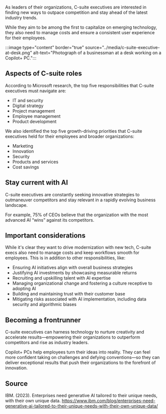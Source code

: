 As leaders of their organizations, C-suite executives are interested in finding new ways to outpace competition and stay ahead of the latest industry trends.

While they aim to be among the first to capitalize on emerging technology, they also need to manage costs and ensure a consistent user experience for their employees.

:::image type="content" border="true" source="../media/c-suite-executive-at-desk.png" alt-text="Photograph of a businessman at a desk working on a Copilot+ PC.":::

## Aspects of C-suite roles

According to Microsoft research, the top five responsibilities that C-suite executives must navigate are:

- IT and security
- Digital strategy
- Project management
- Employee management
- Product development

We also identified the top five growth-driving priorities that C-suite executives held for their employees and broader organizations:

- Marketing
- Innovation
- Security
- Products and services
- Cost savings

## Stay current with AI

C-suite executives are constantly seeking innovative strategies to outmaneuver competitors and stay relevant in a rapidly evolving business landscape.

For example, 75% of CEOs believe that the organization with the most advanced AI “wins” against its competitors.

## Important considerations

While it's clear they want to drive modernization with new tech, C-suite execs also need to manage costs and keep workflows smooth for employees. This is in addition to other responsibilities, like:

- Ensuring AI initiatives align with overall business strategies
- Justifying AI investments by showcasing measurable returns
- Recruiting and upskilling talent with AI expertise
- Managing organizational change and fostering a culture receptive to adopting AI
- Building and maintaining trust with their customer base
- Mitigating risks associated with AI implementation, including data security and algorithmic biases

## Becoming a frontrunner

C-suite executives can harness technology to nurture creativity and accelerate results—empowering their organizations to outperform competitors and rise as industry leaders.

Copilot+ PCs help employees turn their ideas into reality. They can feel more confident taking on challenges and defying conventions—so they can deliver exceptional results that push their organizations to the forefront of innovation.

## Source

IBM. (2023). Enterprises need generative AI tailored to their unique needs, with their own unique data. https://www.ibm.com/blog/enterprises-need-generative-ai-tailored-to-their-unique-needs-with-their-own-unique-data/